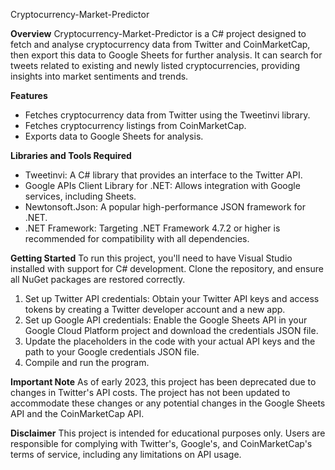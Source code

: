 Cryptocurrency-Market-Predictor

**Overview**
Cryptocurrency-Market-Predictor is a C# project designed to fetch and analyse cryptocurrency data from Twitter and CoinMarketCap, then export this data to Google Sheets for further analysis. It can search for tweets related to existing and newly listed cryptocurrencies, providing insights into market sentiments and trends.

**Features**
- Fetches cryptocurrency data from Twitter using the Tweetinvi library.
- Fetches cryptocurrency listings from CoinMarketCap.
- Exports data to Google Sheets for analysis.

**Libraries and Tools Required**
- Tweetinvi: A C# library that provides an interface to the Twitter API.
- Google APIs Client Library for .NET: Allows integration with Google services, including Sheets.
- Newtonsoft.Json: A popular high-performance JSON framework for .NET.
- .NET Framework: Targeting .NET Framework 4.7.2 or higher is recommended for compatibility with all dependencies.

**Getting Started**
To run this project, you'll need to have Visual Studio installed with support for C# development. Clone the repository, and ensure all NuGet packages are restored correctly.

1. Set up Twitter API credentials: Obtain your Twitter API keys and access tokens by creating a Twitter developer account and a new app.
2. Set up Google API credentials: Enable the Google Sheets API in your Google Cloud Platform project and download the credentials JSON file.
3. Update the placeholders in the code with your actual API keys and the path to your Google credentials JSON file.
4. Compile and run the program.

**Important Note**
As of early 2023, this project has been deprecated due to changes in Twitter's API costs. The project has not been updated to accommodate these changes or any potential changes in the Google Sheets API and the CoinMarketCap API.

**Disclaimer**
This project is intended for educational purposes only. Users are responsible for complying with Twitter's, Google's, and CoinMarketCap's terms of service, including any limitations on API usage.
